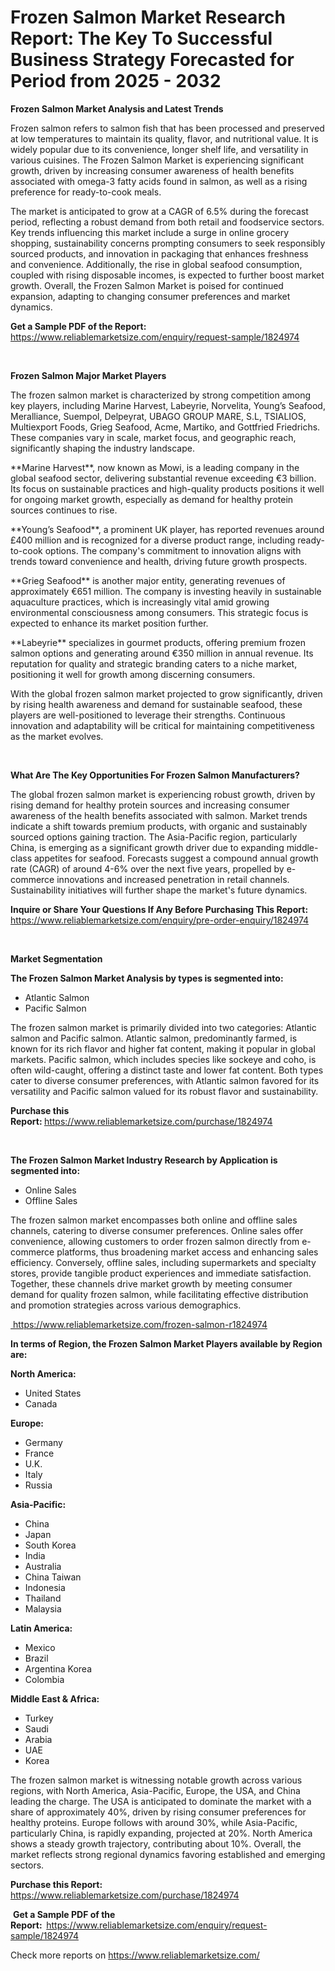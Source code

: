 <p><h1>Frozen Salmon Market Research Report: The Key To Successful Business Strategy Forecasted for Period from 2025 - 2032</h1></p><p><strong>Frozen Salmon Market Analysis and Latest Trends</strong></p>
<p><p>Frozen salmon refers to salmon fish that has been processed and preserved at low temperatures to maintain its quality, flavor, and nutritional value. It is widely popular due to its convenience, longer shelf life, and versatility in various cuisines. The Frozen Salmon Market is experiencing significant growth, driven by increasing consumer awareness of health benefits associated with omega-3 fatty acids found in salmon, as well as a rising preference for ready-to-cook meals.</p><p>The market is anticipated to grow at a CAGR of 6.5% during the forecast period, reflecting a robust demand from both retail and foodservice sectors. Key trends influencing this market include a surge in online grocery shopping, sustainability concerns prompting consumers to seek responsibly sourced products, and innovation in packaging that enhances freshness and convenience. Additionally, the rise in global seafood consumption, coupled with rising disposable incomes, is expected to further boost market growth. Overall, the Frozen Salmon Market is poised for continued expansion, adapting to changing consumer preferences and market dynamics.</p></p>
<p><strong>Get a Sample PDF of the Report:&nbsp;</strong> <a href="https://www.reliablemarketsize.com/enquiry/request-sample/1824974?utm_campaign=3550&utm_medium=2&utm_source=Github&utm_content=ia&utm_term=07042025&utm_id=frozen-salmon">https://www.reliablemarketsize.com/enquiry/request-sample/1824974</a></p>
<p>&nbsp;</p>
<p><strong>Frozen Salmon Major Market Players</strong></p>
<p><p>The frozen salmon market is characterized by strong competition among key players, including Marine Harvest, Labeyrie, Norvelita, Young’s Seafood, Meralliance, Suempol, Delpeyrat, UBAGO GROUP MARE, S.L, TSIALIOS, Multiexport Foods, Grieg Seafood, Acme, Martiko, and Gottfried Friedrichs. These companies vary in scale, market focus, and geographic reach, significantly shaping the industry landscape.</p><p>**Marine Harvest**, now known as Mowi, is a leading company in the global seafood sector, delivering substantial revenue exceeding €3 billion. Its focus on sustainable practices and high-quality products positions it well for ongoing market growth, especially as demand for healthy protein sources continues to rise.</p><p>**Young’s Seafood**, a prominent UK player, has reported revenues around £400 million and is recognized for a diverse product range, including ready-to-cook options. The company's commitment to innovation aligns with trends toward convenience and health, driving future growth prospects.</p><p>**Grieg Seafood** is another major entity, generating revenues of approximately €651 million. The company is investing heavily in sustainable aquaculture practices, which is increasingly vital amid growing environmental consciousness among consumers. This strategic focus is expected to enhance its market position further.</p><p>**Labeyrie** specializes in gourmet products, offering premium frozen salmon options and generating around €350 million in annual revenue. Its reputation for quality and strategic branding caters to a niche market, positioning it well for growth among discerning consumers.</p><p>With the global frozen salmon market projected to grow significantly, driven by rising health awareness and demand for sustainable seafood, these players are well-positioned to leverage their strengths. Continuous innovation and adaptability will be critical for maintaining competitiveness as the market evolves.</p></p>
<p>&nbsp;</p>
<p><strong>What Are The Key Opportunities For Frozen Salmon Manufacturers?</strong></p>
<p><p>The global frozen salmon market is experiencing robust growth, driven by rising demand for healthy protein sources and increasing consumer awareness of the health benefits associated with salmon. Market trends indicate a shift towards premium products, with organic and sustainably sourced options gaining traction. The Asia-Pacific region, particularly China, is emerging as a significant growth driver due to expanding middle-class appetites for seafood. Forecasts suggest a compound annual growth rate (CAGR) of around 4-6% over the next five years, propelled by e-commerce innovations and increased penetration in retail channels. Sustainability initiatives will further shape the market's future dynamics.</p></p>
<p><strong>Inquire or Share Your Questions If Any Before Purchasing This Report:</strong> <a href="https://www.reliablemarketsize.com/enquiry/pre-order-enquiry/1824974?utm_campaign=3550&utm_medium=2&utm_source=Github&utm_content=ia&utm_term=07042025&utm_id=frozen-salmon">https://www.reliablemarketsize.com/enquiry/pre-order-enquiry/1824974</a></p>
<p>&nbsp;</p>
<p><strong>Market Segmentation</strong></p>
<p><strong>The Frozen Salmon Market Analysis by types is segmented into:</strong></p>
<p><ul><li>Atlantic Salmon</li><li>Pacific Salmon</li></ul></p>
<p><p>The frozen salmon market is primarily divided into two categories: Atlantic salmon and Pacific salmon. Atlantic salmon, predominantly farmed, is known for its rich flavor and higher fat content, making it popular in global markets. Pacific salmon, which includes species like sockeye and coho, is often wild-caught, offering a distinct taste and lower fat content. Both types cater to diverse consumer preferences, with Atlantic salmon favored for its versatility and Pacific salmon valued for its robust flavor and sustainability.</p></p>
<p><strong>Purchase this Report:&nbsp;</strong><a href="https://www.reliablemarketsize.com/purchase/1824974?utm_campaign=3550&utm_medium=2&utm_source=Github&utm_content=ia&utm_term=07042025&utm_id=frozen-salmon">https://www.reliablemarketsize.com/purchase/1824974</a></p>
<p>&nbsp;</p>
<p><strong>The Frozen Salmon Market Industry Research by Application is segmented into:</strong></p>
<p><ul><li>Online Sales</li><li>Offline Sales</li></ul></p>
<p><p>The frozen salmon market encompasses both online and offline sales channels, catering to diverse consumer preferences. Online sales offer convenience, allowing customers to order frozen salmon directly from e-commerce platforms, thus broadening market access and enhancing sales efficiency. Conversely, offline sales, including supermarkets and specialty stores, provide tangible product experiences and immediate satisfaction. Together, these channels drive market growth by meeting consumer demand for quality frozen salmon, while facilitating effective distribution and promotion strategies across various demographics.</p></p>
<p><a href="https://www.reliablemarketsize.com/frozen-salmon-r1824974?utm_campaign=3550&utm_medium=2&utm_source=Github&utm_content=ia&utm_term=07042025&utm_id=frozen-salmon">&nbsp;https://www.reliablemarketsize.com/frozen-salmon-r1824974</a></p>
<p><strong>In terms of Region, the Frozen Salmon Market Players available by Region are:</strong></p>
<p>
    <p> <strong> North America: </strong>
        <ul>
            <li>United States</li>
            <li>Canada</li>
        </ul>
        </p> 
    <p> <strong> Europe: </strong>
        <ul>
            <li>Germany</li>
            <li>France</li>
            <li>U.K.</li>
            <li>Italy</li>
            <li>Russia</li>
        </ul>
        </p> 
    <p> <strong> Asia-Pacific: </strong>
        <ul>
            <li>China</li>
            <li>Japan</li>
            <li>South Korea</li>
            <li>India</li>
            <li>Australia</li>
            <li>China Taiwan</li>
            <li>Indonesia</li>
            <li>Thailand</li>
            <li>Malaysia</li>
        </ul>
        </p> 
    <p> <strong> Latin America: </strong>
        <ul>
            <li>Mexico</li>
            <li>Brazil</li>
            <li>Argentina Korea</li>
            <li>Colombia</li>
        </ul>
        </p> 
    <p> <strong> Middle East & Africa: </strong>
        <ul>
            <li>Turkey</li>
            <li>Saudi</li>
            <li>Arabia</li>
            <li>UAE</li>
            <li>Korea</li>
        </ul>
    </p>
    </p>
<p><p>The frozen salmon market is witnessing notable growth across various regions, with North America, Asia-Pacific, Europe, the USA, and China leading the charge. The USA is anticipated to dominate the market with a share of approximately 40%, driven by rising consumer preferences for healthy proteins. Europe follows with around 30%, while Asia-Pacific, particularly China, is rapidly expanding, projected at 20%. North America shows a steady growth trajectory, contributing about 10%. Overall, the market reflects strong regional dynamics favoring established and emerging sectors.</p></p>
<p><strong>Purchase this Report: </strong><a href="https://www.reliablemarketsize.com/purchase/1824974?utm_campaign=3550&utm_medium=2&utm_source=Github&utm_content=ia&utm_term=07042025&utm_id=frozen-salmon">https://www.reliablemarketsize.com/purchase/1824974</a></p>
<p>&nbsp;<strong>Get a Sample PDF of the Report:&nbsp;&nbsp;</strong><a href="https://www.reliablemarketsize.com/enquiry/request-sample/1824974?utm_campaign=3550&utm_medium=2&utm_source=Github&utm_content=ia&utm_term=07042025&utm_id=frozen-salmon">https://www.reliablemarketsize.com/enquiry/request-sample/1824974</a></p>
<p><strong></strong></p>
<p>Check more reports on <a href="https://www.reliablemarketsize.com/?utm_campaign=3550&utm_medium=2&utm_source=Github&utm_content=ia&utm_term=07042025&utm_id=frozen-salmon">https://www.reliablemarketsize.com/</a></p>